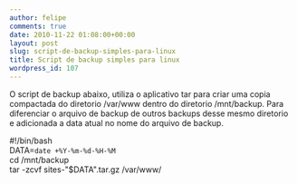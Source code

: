 ```yaml
---
author: felipe
comments: true
date: 2010-11-22 01:08:00+00:00
layout: post
slug: script-de-backup-simples-para-linux
title: Script de backup simples para linux
wordpress_id: 107
---
```



    

O script de backup abaixo, utiliza o aplicativo tar para criar uma copia compactada do diretorio /var/www dentro do diretorio /mnt/backup. Para diferenciar o arquivo de backup de outros backups desse mesmo diretorio e adicionada a data atual no nome do arquivo de backup.




#!/bin/bash  
DATA=`date +%Y-%m-%d-%H-%M`  
cd /mnt/backup  
tar -zcvf sites-"$DATA".tar.gz /var/www/


  
